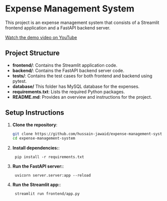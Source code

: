 # Expense Management System

This project is an expense management system that consists of a Streamlit frontend application and a FastAPI backend server.

[Watch the demo video on YouTube](https://youtu.be/su8vatUdLWQ?si=sXRhMRNc_6wrBuK0)


## Project Structure

- **frontend/**: Contains the Streamlit application code.
- **backend/**: Contains the FastAPI backend server code.
- **tests/**: Contains the test cases for both frontend and backend using pytest.
- **database/** This folder has MySQL database for the expenses.
- **requirements.txt**: Lists the required Python packages.
- **README.md**: Provides an overview and instructions for the project.


## Setup Instructions

1. **Clone the repository**:
   ```bash
   git clone https://github.com/hussain-jawaid/expense-management-system.git
   cd expense-management-system
   ```
2. **Install dependencies:**:   
   ```commandline
    pip install -r requirements.txt
   ```
3. **Run the FastAPI server:**:   
   ```commandline
    uvicorn server.server:app --reload
   ```
4. **Run the Streamlit app:**:   
   ```commandline
    streamlit run frontend/app.py
   ```
